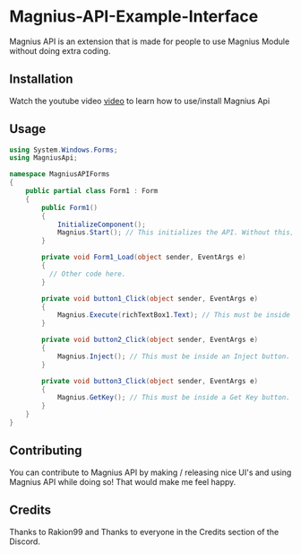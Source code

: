 # Magnius-API-Example-Interface

Magnius API is an extension that is made for people to use Magnius Module without doing extra coding.

## Installation

Watch the youtube video [video](https://www.youtube.com/watch?v=mjMsRpTwDbQ) to learn how to use/install Magnius Api

## Usage

```cs
using System.Windows.Forms;
using MagniusApi;

namespace MagniusAPIForms
{
    public partial class Form1 : Form
    {
        public Form1()
        {
            InitializeComponent();
            Magnius.Start(); // This initializes the API. Without this; you cannot use Magnius API.
        }

        private void Form1_Load(object sender, EventArgs e)
        {
          // Other code here.
        }

        private void button1_Click(object sender, EventArgs e)
        {
            Magnius.Execute(richTextBox1.Text); // This must be inside an Execute button. It'll execute whatever is inside your text box. (NOTE: change 'richTextBox1' to your own text editor.)
        }

        private void button2_Click(object sender, EventArgs e)
        {
            Magnius.Inject(); // This must be inside an Inject button. It'll inject Magnius Module.
        }

        private void button3_Click(object sender, EventArgs e)
        {
            Magnius.GetKey(); // This must be inside a Get Key button. It'll redirect you to the link to get the key.
        }
    }
}

```

## Contributing
You can contribute to Magnius API by making / releasing nice UI's and using Magnius API while doing so! That would make me feel happy.

## Credits

Thanks to Rakion99 and
Thanks to everyone in the Credits section of the Discord.
